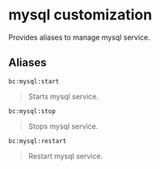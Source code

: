 # mysql customization

Provides aliases to manage mysql service.

## Aliases

`bc:mysql:start`

> Starts mysql service.

`bc:mysql:stop`

> Stops mysql service.

`bc:mysql:restart`

> Restart mysql service.
